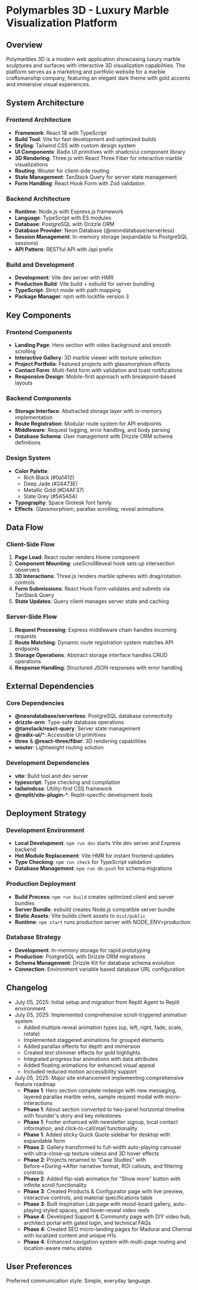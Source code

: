 # Polymarbles 3D - Luxury Marble Visualization Platform

## Overview

Polymarbles 3D is a modern web application showcasing luxury marble sculptures and surfaces with interactive 3D visualization capabilities. The platform serves as a marketing and portfolio website for a marble craftsmanship company, featuring an elegant dark theme with gold accents and immersive visual experiences.

## System Architecture

### Frontend Architecture
- **Framework**: React 18 with TypeScript
- **Build Tool**: Vite for fast development and optimized builds
- **Styling**: Tailwind CSS with custom design system
- **UI Components**: Radix UI primitives with shadcn/ui component library
- **3D Rendering**: Three.js with React Three Fiber for interactive marble visualizations
- **Routing**: Wouter for client-side routing
- **State Management**: TanStack Query for server state management
- **Form Handling**: React Hook Form with Zod validation

### Backend Architecture
- **Runtime**: Node.js with Express.js framework
- **Language**: TypeScript with ES modules
- **Database**: PostgreSQL with Drizzle ORM
- **Database Provider**: Neon Database (@neondatabase/serverless)
- **Session Management**: In-memory storage (expandable to PostgreSQL sessions)
- **API Pattern**: RESTful API with /api prefix

### Build and Development
- **Development**: Vite dev server with HMR
- **Production Build**: Vite build + esbuild for server bundling
- **TypeScript**: Strict mode with path mapping
- **Package Manager**: npm with lockfile version 3

## Key Components

### Frontend Components
- **Landing Page**: Hero section with video background and smooth scrolling
- **Interactive Gallery**: 3D marble viewer with texture selection
- **Project Portfolio**: Featured projects with glassmorphism effects
- **Contact Form**: Multi-field form with validation and toast notifications
- **Responsive Design**: Mobile-first approach with breakpoint-based layouts

### Backend Components
- **Storage Interface**: Abstracted storage layer with in-memory implementation
- **Route Registration**: Modular route system for API endpoints
- **Middleware**: Request logging, error handling, and body parsing
- **Database Schema**: User management with Drizzle ORM schema definitions

### Design System
- **Color Palette**: 
  - Rich Black (#0a1412)
  - Deep Jade (#24473E) 
  - Metallic Gold (#D4AF37)
  - Slate Grey (#5A5A5A)
- **Typography**: Space Grotesk font family
- **Effects**: Glassmorphism, parallax scrolling, reveal animations

## Data Flow

### Client-Side Flow
1. **Page Load**: React router renders Home component
2. **Component Mounting**: useScrollReveal hook sets up intersection observers
3. **3D Interactions**: Three.js renders marble spheres with drag/rotation controls
4. **Form Submissions**: React Hook Form validates and submits via TanStack Query
5. **State Updates**: Query client manages server state and caching

### Server-Side Flow
1. **Request Processing**: Express middleware chain handles incoming requests
2. **Route Matching**: Dynamic route registration system matches API endpoints
3. **Storage Operations**: Abstract storage interface handles CRUD operations
4. **Response Handling**: Structured JSON responses with error handling

## External Dependencies

### Core Dependencies
- **@neondatabase/serverless**: PostgreSQL database connectivity
- **drizzle-orm**: Type-safe database operations
- **@tanstack/react-query**: Server state management
- **@radix-ui/***: Accessible UI primitives
- **three** & **@react-three/fiber**: 3D rendering capabilities
- **wouter**: Lightweight routing solution

### Development Dependencies
- **vite**: Build tool and dev server
- **typescript**: Type checking and compilation
- **tailwindcss**: Utility-first CSS framework
- **@replit/vite-plugin-***: Replit-specific development tools

## Deployment Strategy

### Development Environment
- **Local Development**: `npm run dev` starts Vite dev server and Express backend
- **Hot Module Replacement**: Vite HMR for instant frontend updates
- **Type Checking**: `npm run check` for TypeScript validation
- **Database Management**: `npm run db:push` for schema migrations

### Production Deployment
- **Build Process**: `npm run build` creates optimized client and server bundles
- **Server Bundle**: esbuild creates Node.js compatible server bundle
- **Static Assets**: Vite builds client assets to `dist/public`
- **Runtime**: `npm start` runs production server with NODE_ENV=production

### Database Strategy
- **Development**: In-memory storage for rapid prototyping
- **Production**: PostgreSQL with Drizzle ORM migrations
- **Schema Management**: Drizzle Kit for database schema evolution
- **Connection**: Environment variable based database URL configuration

## Changelog

- July 05, 2025: Initial setup and migration from Replit Agent to Replit environment
- July 05, 2025: Implemented comprehensive scroll-triggered animation system
  - Added multiple reveal animation types (up, left, right, fade, scale, rotate)
  - Implemented staggered animations for grouped elements
  - Added parallax effects for depth and immersion
  - Created text shimmer effects for gold highlights
  - Integrated progress bar animations with data attributes
  - Added floating animations for enhanced visual appeal
  - Included reduced motion accessibility support
- July 05, 2025: Major site enhancement implementing comprehensive feature roadmap
  - **Phase 1**: Hero section complete redesign with new messaging, layered parallax marble veins, sample request modal with micro-interactions
  - **Phase 1**: About section converted to two-panel horizontal timeline with founder's story and key milestones
  - **Phase 1**: Footer enhanced with newsletter signup, local contact information, and click-to-call/mail functionality
  - **Phase 1**: Added sticky Quick Quote sidebar for desktop with expandable form
  - **Phase 2**: Gallery transformed to full-width auto-playing carousel with ultra-close-up texture videos and 3D hover effects
  - **Phase 2**: Projects renamed to "Case Studies" with Before→During→After narrative format, ROI callouts, and filtering controls
  - **Phase 2**: Added flip-slab animation for "Show more" button with infinite scroll functionality
  - **Phase 3**: Created Products & Configurator page with live preview, interactive controls, and material specifications table
  - **Phase 3**: Built Inspiration Lab page with mood-board gallery, auto-playing styled spaces, and hover-reveal video reels
  - **Phase 4**: Developed Support & Community page with DIY video hub, architect portal with gated login, and technical FAQs
  - **Phase 4**: Created SEO micro-landing pages for Madurai and Chennai with localized content and unique H1s
  - **Phase 4**: Enhanced navigation system with multi-page routing and location-aware menu states

## User Preferences

Preferred communication style: Simple, everyday language.